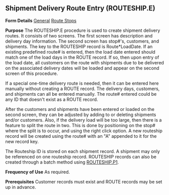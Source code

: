 ## Shipment Delivery Route Entry (ROUTESHIP.E)
<PageHeader />

**Form Details**
[General](../ROUTESHIP-E-1/README.md)
[Route Stops](../ROUTESHIP-E-2/README.md)

**Purpose**
The ROUTESHIP.E procedure is used to create shipment delivery routes. It
consists of two screens. The first screen has description and delivery day
information. The second screen has stop#'s, customers, and shipments. The key
to the ROUTESHIP record is Route*LoadDate. If an existing predefined route# is
entered, then the load date entered should match one of the load days in the
ROUTE record. If so, then upon entry of the load date, all customers on the
route with shipments due to be delivered on the associated delivery dates will
be loaded and appear on the second screen of this procedure.

If a special one-time delivery route is needed, then it can be entered here
manually without creating a ROUTE record. The delivery days, customers, and
shipments can all be entered manually. The route# entered could be any ID that
doesn't exist as a ROUTE record.

After the customers and shipments have been entered or loaded on the second
screen, they can be adjusted by adding to or deleting shipments and/or
customers. Also, if the delivery load will be too large, then there is a
feature to split the route in two. This is done by positioning on the stop#
where the split is to occur, and using the right click option. A new routeship
record will be created using the route# with an "A" appended to it for the new
record key.

The Routeship ID is stored on each shipment record. A shipment may only be
referenced on one routeship record. ROUTESHIP records can also be created
through a batch method using [ROUTESHIP.P1](../ROUTESHIP-P1/README.md).

**Frequency of Use**
As required.

**Prerequisites**
Customer records must exist and ROUTE records may be set up in advance.

<badge text= "Version 8.10.57 " vertical="middle" />

<PageFooter />
